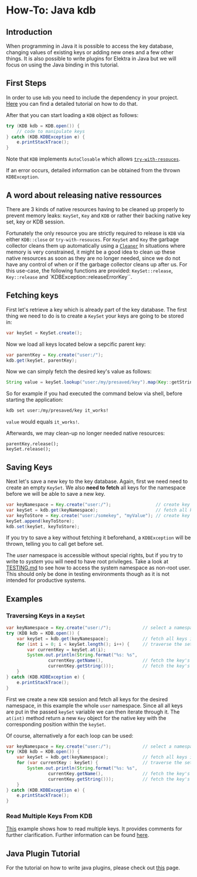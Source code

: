 # How-To: Java kdb

## Introduction

When programming in Java it is possible to access the key database, changing values of existing keys or adding new ones and a few other things. It is also possible to write plugins for Elektra in Java but we will focus on using the Java binding in this tutorial.

## First Steps

In order to use `kdb` you need to include the dependency in your project. [Here](../../src/bindings/jna/README.md) you can find a detailed tutorial on how to do that.

After that you can start loading a `KDB` object as follows:

```java
try (KDB kdb = KDB.open()) {
    // code to manipulate keys
} catch (KDB.KDBException e) {
    e.printStackTrace();
}
```

Note that `KDB` implements `AutoClosable` which allows [`try-with-resouces`](https://docs.oracle.com/javase/tutorial/essential/exceptions/tryResourceClose.html).

If an error occurs, detailed information can be obtained from the thrown `KDBException`.

## A word about releasing native ressources

There are 3 kinds of native resources having to be cleaned up properly to prevent memory leaks: `KeySet`, `Key` and `KDB` or rather their backing native key set, key or KDB session.

Fortunately the only resource you are strictly required to release is `KDB` via either `KDB::close` or `try-with-resouces`. For `KeySet` and `Key` the garbage collector cleans them up automatically using a [`Cleaner`](https://docs.oracle.com/en/java/javase/11/docs/api/java.base/java/lang/ref/Cleaner.html)
In situations where memory is very constrained, it might be a good idea to clean up these native resources as soon as they are no longer needed, since we do not have any control of when or if the garbage collector cleans up after us. For this use-case, the following functions are provided: `KeySet::release`, `Key::release` and `KDBException::releaseErrorKey``.

## Fetching keys

First let's retrieve a key which is already part of the key database. The first thing we need to do is to create a `KeySet` your keys are going to be stored in:

```java
var keySet = KeySet.create();
```

Now we load all keys located below a sepcific parent key:

```java
var parentKey = Key.create("user:/");
kdb.get(keySet, parentKey);
```

Now we can simply fetch the desired key's value as follows:

```java
String value = keySet.lookup("user:/my/presaved/key").map(Key::getString).orElseThrow();
```

So for example if you had executed the command below via shell, before starting the application:

```bash
kdb set user:/my/presaved/key it_works!
```

`value` would equals `it_works!`.

Afterwards, we may clean-up no longer needed native resources:

```
parentKey.release();
keySet.release();
```

## Saving Keys

Next let's save a new key to the key database. Again, first we need need to create an empty `KeySet`. We also **need to fetch** all keys for the namespace before we will be able to save a new key.

```java
var keyNamespace = Key.create("user:/");                 // create key representing the namespace to fetch
var keySet = kdb.get(keyNamespace);                      // fetch all keys for the namespace into a new key set
var keyToStore = Key.create("user:/somekey", "myValue"); // create key with value to store
keySet.append(keyToStore);
kdb.set(keySet, keyToStore);
```

If you try to save a key without fetching it beforehand, a `KDBException` will be thrown, telling you to call get before set.

The _user_ namespace is accessible without special rights, but if you try to write to _system_ you will need to have root privileges. Take a look at [TESTING.md](/doc/TESTING.md) to see how to access the system namespace as non-root user. This should only be done in testing environments though as it is not intended for productive systems.

## Examples

### Traversing Keys in a `KeySet`

```java
var keyNamespace = Key.create("user:/");            // select a namespace from which all keys should be fetched
try (KDB kdb = KDB.open()) {
    var keySet = kdb.get(keyNamespace);             // fetch all keys int new key set
    for (int i = 0; i < keySet.length(); i++) {     // traverse the set
        var currentKey = keySet.at(i);
        System.out.println(String.format("%s: %s",
                currentKey.getName(),               // fetch the key's name
                currentKey.getString()));           // fetch the key's value
    }
} catch (KDB.KDBException e) {
    e.printStackTrace();
}
```

First we create a new `KDB` session and fetch all keys for the desired namespace, in this example the whole `user` namespace. Since all all keys are put in the passed `keySet` variable we can then iterate through it.
The `at(int)` method return a new `Key` object for the native key with the corresponding position within the `keySet`.

Of course, alternatively a for each loop can be used:

```java
var keyNamespace = Key.create("user:/");            // select a namespace from which all keys should be fetched
try (KDB kdb = KDB.open()) {
    var keySet = kdb.get(keyNamespace);             // fetch all keys int new key set
    for (var currentKey : keySet) {                 // traverse the set
        System.out.println(String.format("%s: %s",
                currentKey.getName(),               // fetch the key's name
                currentKey.getString()));           // fetch the key's value
    }
} catch (KDB.KDBException e) {
    e.printStackTrace();
}
```

### Read Multiple Keys From KDB

[This](../../examples/external/java/read-keys-example) example shows how to read multiple keys. It provides comments for further clarification. Further information can be found [here](../../examples/external/java/read-keys-example/README.md).

## Java Plugin Tutorial

For the tutorial on how to write java plugins, please check out [this](/doc/tutorials/java-plugins.md) page.
